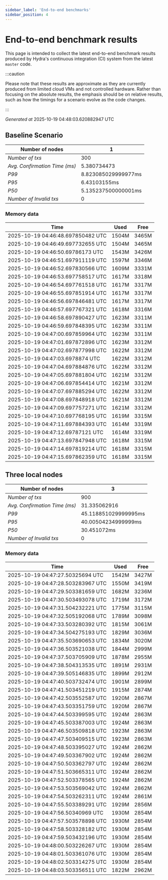 ```yaml
--- 
sidebar_label: 'End-to-end benchmarks' 
sidebar_position: 4 
--- 
```


# End-to-end benchmark results 

This page is intended to collect the latest end-to-end benchmark  results produced by Hydra's continuous integration (CI) system from  the latest `master` code.

:::caution

Please note that these results are approximate  as they are currently produced from limited cloud VMs and not controlled hardware.  Rather than focusing on the absolute results,   the emphasis should be on relative results,  such as how the timings for a scenario evolve as the code changes.

:::

_Generated at_  2025-10-19 04:48:03.620882947 UTC


## Baseline Scenario



| Number of nodes |  1 | 
| -- | -- |
| _Number of txs_ | 300 |
| _Avg. Confirmation Time (ms)_ | 5.380734473 |
| _P99_ | 8.823085029999977ms |
| _P95_ | 6.43103155ms |
| _P50_ | 5.135237500000001ms |
| _Number of Invalid txs_ | 0 |
      

### Memory data 

 | Time | Used | Free | 
|------------------------------------|------|------|
 | 2025-10-19 04:46:48.697850482 UTC | 1504M | 3465M | 
 | 2025-10-19 04:46:49.697732655 UTC | 1504M | 3465M | 
 | 2025-10-19 04:46:50.69786173 UTC | 1543M | 3426M | 
 | 2025-10-19 04:46:51.697911119 UTC | 1597M | 3346M | 
 | 2025-10-19 04:46:52.697830566 UTC | 1609M | 3331M | 
 | 2025-10-19 04:46:53.697758517 UTC | 1617M | 3318M | 
 | 2025-10-19 04:46:54.697761518 UTC | 1617M | 3317M | 
 | 2025-10-19 04:46:55.697851914 UTC | 1617M | 3317M | 
 | 2025-10-19 04:46:56.697846481 UTC | 1617M | 3317M | 
 | 2025-10-19 04:46:57.697767321 UTC | 1618M | 3316M | 
 | 2025-10-19 04:46:58.697890427 UTC | 1623M | 3311M | 
 | 2025-10-19 04:46:59.697848395 UTC | 1623M | 3311M | 
 | 2025-10-19 04:47:00.697859964 UTC | 1623M | 3311M | 
 | 2025-10-19 04:47:01.697872896 UTC | 1623M | 3312M | 
 | 2025-10-19 04:47:02.697877998 UTC | 1622M | 3312M | 
 | 2025-10-19 04:47:03.6978874 UTC | 1622M | 3312M | 
 | 2025-10-19 04:47:04.697884876 UTC | 1622M | 3312M | 
 | 2025-10-19 04:47:05.697881804 UTC | 1621M | 3312M | 
 | 2025-10-19 04:47:06.697854414 UTC | 1621M | 3312M | 
 | 2025-10-19 04:47:07.697885294 UTC | 1622M | 3312M | 
 | 2025-10-19 04:47:08.697848918 UTC | 1621M | 3312M | 
 | 2025-10-19 04:47:09.697757271 UTC | 1621M | 3312M | 
 | 2025-10-19 04:47:10.697768195 UTC | 1619M | 3315M | 
 | 2025-10-19 04:47:11.697884393 UTC | 1614M | 3319M | 
 | 2025-10-19 04:47:12.69787121 UTC | 1614M | 3319M | 
 | 2025-10-19 04:47:13.697847948 UTC | 1618M | 3315M | 
 | 2025-10-19 04:47:14.697819214 UTC | 1618M | 3315M | 
 | 2025-10-19 04:47:15.697862359 UTC | 1618M | 3315M | 


## Three local nodes



| Number of nodes |  3 | 
| -- | -- |
| _Number of txs_ | 900 |
| _Avg. Confirmation Time (ms)_ | 31.335062916 |
| _P99_ | 45.118851029999995ms |
| _P95_ | 40.00504234999999ms |
| _P50_ | 30.451072ms |
| _Number of Invalid txs_ | 0 |
      

### Memory data 

 | Time | Used | Free | 
|------------------------------------|------|------|
 | 2025-10-19 04:47:27.50325694 UTC | 1542M | 3427M | 
 | 2025-10-19 04:47:28.503283967 UTC | 1550M | 3419M | 
 | 2025-10-19 04:47:29.503381659 UTC | 1682M | 3236M | 
 | 2025-10-19 04:47:30.503493078 UTC | 1719M | 3172M | 
 | 2025-10-19 04:47:31.504232221 UTC | 1775M | 3115M | 
 | 2025-10-19 04:47:32.505192068 UTC | 1789M | 3098M | 
 | 2025-10-19 04:47:33.503280392 UTC | 1815M | 3061M | 
 | 2025-10-19 04:47:34.504275193 UTC | 1829M | 3036M | 
 | 2025-10-19 04:47:35.503690653 UTC | 1834M | 3020M | 
 | 2025-10-19 04:47:36.503521038 UTC | 1844M | 2999M | 
 | 2025-10-19 04:47:37.503705909 UTC | 1878M | 2955M | 
 | 2025-10-19 04:47:38.504313535 UTC | 1891M | 2931M | 
 | 2025-10-19 04:47:39.505146835 UTC | 1899M | 2912M | 
 | 2025-10-19 04:47:40.503732474 UTC | 1901M | 2899M | 
 | 2025-10-19 04:47:41.503451219 UTC | 1915M | 2874M | 
 | 2025-10-19 04:47:42.503552587 UTC | 1920M | 2867M | 
 | 2025-10-19 04:47:43.503351759 UTC | 1920M | 2867M | 
 | 2025-10-19 04:47:44.503399595 UTC | 1924M | 2863M | 
 | 2025-10-19 04:47:45.503387003 UTC | 1924M | 2863M | 
 | 2025-10-19 04:47:46.503509818 UTC | 1923M | 2863M | 
 | 2025-10-19 04:47:47.503409515 UTC | 1923M | 2863M | 
 | 2025-10-19 04:47:48.503395027 UTC | 1924M | 2862M | 
 | 2025-10-19 04:47:49.503367902 UTC | 1924M | 2862M | 
 | 2025-10-19 04:47:50.503362797 UTC | 1924M | 2862M | 
 | 2025-10-19 04:47:51.503665311 UTC | 1924M | 2862M | 
 | 2025-10-19 04:47:52.503378565 UTC | 1924M | 2862M | 
 | 2025-10-19 04:47:53.503569042 UTC | 1924M | 2862M | 
 | 2025-10-19 04:47:54.503262311 UTC | 1924M | 2861M | 
 | 2025-10-19 04:47:55.503389291 UTC | 1929M | 2856M | 
 | 2025-10-19 04:47:56.50340969 UTC | 1930M | 2854M | 
 | 2025-10-19 04:47:57.503578898 UTC | 1930M | 2854M | 
 | 2025-10-19 04:47:58.503328182 UTC | 1930M | 2854M | 
 | 2025-10-19 04:47:59.503432196 UTC | 1930M | 2854M | 
 | 2025-10-19 04:48:00.503226267 UTC | 1930M | 2854M | 
 | 2025-10-19 04:48:01.503361076 UTC | 1930M | 2854M | 
 | 2025-10-19 04:48:02.503314275 UTC | 1930M | 2854M | 
 | 2025-10-19 04:48:03.503356511 UTC | 1822M | 2962M | 

